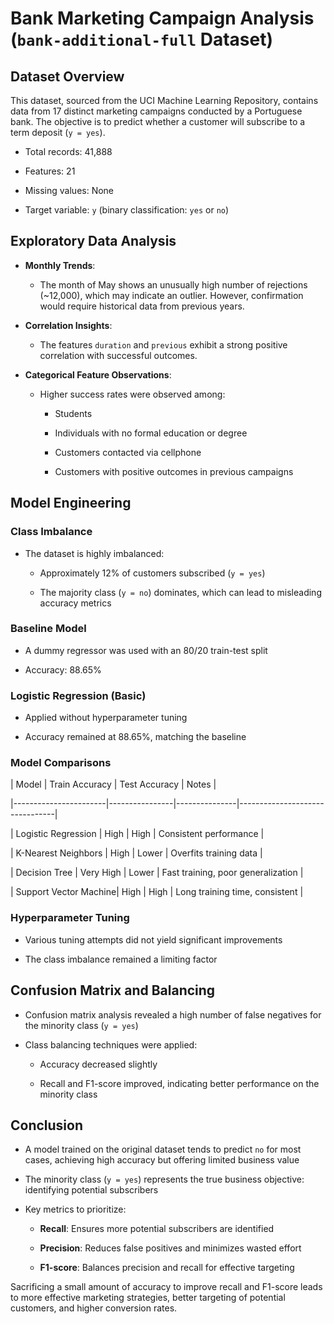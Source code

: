 # Bank Marketing Campaign Analysis (`bank-additional-full` Dataset)

 

## Dataset Overview

 

This dataset, sourced from the UCI Machine Learning Repository, contains data from 17 distinct marketing campaigns conducted by a Portuguese bank. The objective is to predict whether a customer will subscribe to a term deposit (`y = yes`).

 

- Total records: 41,888

- Features: 21

- Missing values: None

- Target variable: `y` (binary classification: `yes` or `no`)

 

## Exploratory Data Analysis

 

- **Monthly Trends**:

  - The month of May shows an unusually high number of rejections (~12,000), which may indicate an outlier. However, confirmation would require historical data from previous years.

 

- **Correlation Insights**:

  - The features `duration` and `previous` exhibit a strong positive correlation with successful outcomes.

 

- **Categorical Feature Observations**:

  - Higher success rates were observed among:

    - Students

    - Individuals with no formal education or degree

    - Customers contacted via cellphone

    - Customers with positive outcomes in previous campaigns

 

## Model Engineering

 

### Class Imbalance

 

- The dataset is highly imbalanced:

  - Approximately 12% of customers subscribed (`y = yes`)

  - The majority class (`y = no`) dominates, which can lead to misleading accuracy metrics

 

### Baseline Model

 

- A dummy regressor was used with an 80/20 train-test split

- Accuracy: 88.65%

 

### Logistic Regression (Basic)

 

- Applied without hyperparameter tuning

- Accuracy remained at 88.65%, matching the baseline

 

### Model Comparisons

 

| Model                  | Train Accuracy | Test Accuracy | Notes                          |

|-----------------------|----------------|---------------|--------------------------------|

| Logistic Regression   | High           | High          | Consistent performance         |

| K-Nearest Neighbors   | High           | Lower         | Overfits training data         |

| Decision Tree         | Very High      | Lower         | Fast training, poor generalization |

| Support Vector Machine| High           | High          | Long training time, consistent |

 

### Hyperparameter Tuning

 

- Various tuning attempts did not yield significant improvements

- The class imbalance remained a limiting factor

 

## Confusion Matrix and Balancing

 

- Confusion matrix analysis revealed a high number of false negatives for the minority class (`y = yes`)

- Class balancing techniques were applied:

  - Accuracy decreased slightly

  - Recall and F1-score improved, indicating better performance on the minority class

 

## Conclusion

 

- A model trained on the original dataset tends to predict `no` for most cases, achieving high accuracy but offering limited business value

- The minority class (`y = yes`) represents the true business objective: identifying potential subscribers

- Key metrics to prioritize:

  - **Recall**: Ensures more potential subscribers are identified

  - **Precision**: Reduces false positives and minimizes wasted effort

  - **F1-score**: Balances precision and recall for effective targeting

 

Sacrificing a small amount of accuracy to improve recall and F1-score leads to more effective marketing strategies, better targeting of potential customers, and higher conversion rates.
